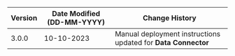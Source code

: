 | **Version** | **Date Modified (DD-MM-YYYY)** | **Change History**                                            |
|-------------|--------------------------------|---------------------------------------------------------------|
| 3.0.0       | 10-10-2023                     | Manual deployment instructions updated for **Data Connector** |